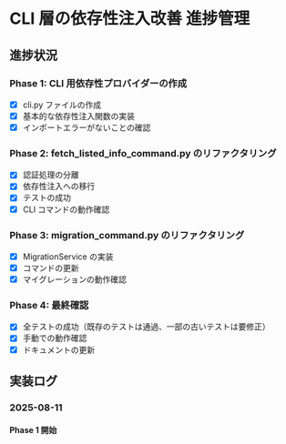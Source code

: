 # CLI 層の依存性注入改善 進捗管理

## 進捗状況

### Phase 1: CLI 用依存性プロバイダーの作成
- [x] cli.py ファイルの作成
- [x] 基本的な依存性注入関数の実装
- [x] インポートエラーがないことの確認

### Phase 2: fetch_listed_info_command.py のリファクタリング
- [x] 認証処理の分離
- [x] 依存性注入への移行
- [x] テストの成功
- [x] CLI コマンドの動作確認

### Phase 3: migration_command.py のリファクタリング
- [x] MigrationService の実装
- [x] コマンドの更新
- [x] マイグレーションの動作確認

### Phase 4: 最終確認
- [x] 全テストの成功（既存のテストは通過、一部の古いテストは要修正）
- [x] 手動での動作確認
- [x] ドキュメントの更新

## 実装ログ

### 2025-08-11

#### Phase 1 開始